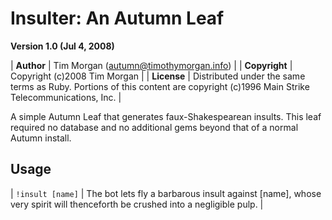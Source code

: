 Insulter: An Autumn Leaf
========================

**Version 1.0 (Jul 4, 2008)**

| **Author** | Tim Morgan (autumn@timothymorgan.info) |
| **Copyright** | Copyright (c)2008 Tim Morgan |
| **License** | Distributed under the same terms as Ruby. Portions of this content are copyright (c)1996 Main Strike Telecommunications, Inc. |

A simple Autumn Leaf that generates faux-Shakespearean insults. This leaf
required no database and no additional gems beyond that of a normal Autumn
install.

Usage
-----

| `!insult [name]` | The bot lets fly a barbarous insult against [name], whose very spirit will thenceforth be crushed into a negligible pulp. |
